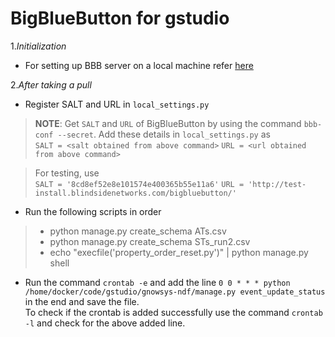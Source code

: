 BigBlueButton for gstudio
====================
1.*Initialization*

* For setting up BBB server on a local machine refer [here](http://docs.bigbluebutton.org/install/install.html)

2.*After taking a pull*

* Register SALT and URL in `local_settings.py`

>**NOTE**: Get `SALT` and `URL` of BigBlueButton by using the command ``bbb-conf --secret``. Add these details in `local_settings.py` as  
`SALT = <salt obtained from above command>` 
`URL = <url obtained from above command>`
 
>For testing, use  
`SALT = '8cd8ef52e8e101574e400365b55e11a6'`
`URL = 'http://test-install.blindsidenetworks.com/bigbluebutton/'`

* Run the following scripts in order

> * python manage.py create_schema ATs.csv   
> * python manage.py create_schema STs_run2.csv  
> * echo "execfile('property_order_reset.py')" | python manage.py shell 

* Run the command `crontab -e` and add the line `0 0 * * * python /home/docker/code/gstudio/gnowsys-ndf/manage.py event_update_status` in the end and save the file.  
To check if the crontab is added successfully use the command `crontab -l` and check for the above added line.
